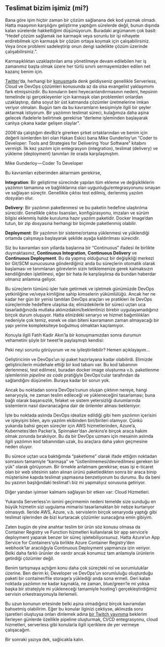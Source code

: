 ## Teslimat bizim işimiz (mi?)

Bana göre işim hiçbir zaman bir çözüm sağlanana dek kod yazmak olmadı. Hatta maaşımın karşılığını geliştirme yaptığım sürelerde değil, bunun dışında kalan sürelerde hakkettiğimi düşünüyorum. Buradaki argümanım çok basit: “Hedef çözüm sağlamak ise karmaşık veya sorunlu bir işi nihayete erdirebilmek için karmaşık bir çözüm ortaya koymak için çalışabilirsiniz. Veya önce problemi sadeleştirip onun dengi sadelikte çözüm üzerinde çalışabilirsiniz.”.

Karmaşıklıktan uzaklaştırılan ama yönetilmeye devam edilebilen her iş zamanımız başta olmak üzere her türlü sınırlı sermayemizden edilen net kazanç benim için.

[Twitter](https://twitter.com/eserozvataf)’da, herhangi bir [konuşma](https://eser.ozvataf.com/attendences/)da denk geldiyseniz genellikle Serverless, Cloud ve DevOps çözümleri konusunda az da olsa evangelist yaklaşımımı fark etmişsinizdir. Bu konuların beni heyecanlandırmasının nedeni, hepsinin temelinde işi gerçekleyenler için karmaşık olan problemleri onlardan uzaklaştırıp, daha soyut bir üst katmanda çözümler üretmelerine imkan veriyor olmaları. Bugün tam da bu kavramların kesişimiyle ilgili bir şeyler aktarmak istiyorum. Bir yazılımın teslimat süreci, kulağımıza daha aşina gelecek ifadelerle belirtmek gerekirse “derleme işleminden başlayarak canlıya çıkana kadar gelişen olaylar”.

2006'da çalıştığım devBiz’e girerken şirket ortaklarından ve benim için değerli isimlerden biri olan Hakan Eskici bana Mike Gunderloy’un “Coder to Developer: Tools and Strategies for Delivering Your Software” kitabını vermişti. İlk kez yazılım için entegrasyon (integration), teslimat (delivery) ve yükleme (deployment) tanımları ile orada karşılaşmıştım.

Mike Gunderloy — Coder To Developer

Bu kavramları ezberimden aktarmam gerekirse,

**Integration**: Bir geliştirme sürecinde yapılan tüm ekleme ve değişikliklerin yazılımın tamamına ve bağlılıklarına olan uygunluğu/entegrasyonunu sınayan ve sağlayan süreçtir. Genellikle çıktısı test edilmiş, derlenmiş yazılım dosyaları olur.

**Delivery**: Bir yazılımın paketlenmesi ve bu paketin hedefine ulaştırılma sürecidir. Genellikle çıktısı lisansları, konfigürasyonu, imzaları ve sürüm bilgisi eklenmiş halde kuruluma hazır yazılım paketidir. Docker Image’dan tutun, bir zip dosyasına herhangi bir biçimde paketlenmiş olabilir.

**Deployment**: Bir yazılımın bir sisteme/ortama yüklenmesi ve yüklendiği ortamda çalışmaya başlayarak şekilde ayağa kaldırılması sürecidir.

Siz bu kavramları son yıllarda başlarına bir “Continuous” ifadesi ile birlikte duymaktasınız, **Continuous Integration**, **Continuous Delivery** ve **Continuous Deployment**. Bu da yapmış olduğunuz bir değişikliği merkezi bir Git/SCM sunucusuna gönderdiğiniz anda bu süreçlerin otomatik olarak başlaması ve tanımlanan görevlerin sizin tetiklemenize gerek kalmaksızın kendiliğinden işletilmesi, eğer bir hata ile karşılaşılırsa da bundan haberdar olmanız anlamına geliyor.

Bu süreçlerin tümünü işler hale getirmek ve işletmek günümüzde DevOps yetkinliğine ve/veya kimliğine sahip kimselerin yükümlülüğü. Ancak her ne kadar her gün bir yenisi tanıtılan DevOps araçları ve pratikleri ile DevOps süreçlerinde hedeflere ulaşılsa da; elinizdekilerle bir süreci uçtan uca tasarladığınızda mutlaka aklınızdakini/beklentinizi birebir uygulayamadığınız birçok durum oluşuyor. Hatta elinizdeki senaryo ve hizmet bağımlılıkları nedeniyle çok temiz, esnek ve olan biteni kavramanın zaman almayacağı bir yapı yerine kompleksiteye boğulmuş olmaktan kaçılamıyor.

Konuyla ilgili Fatih Kadir Akın’la bir konuşmamızdan sonra durumun vehametini şöyle bir tweet’le paylaşmıştı kendisi:

> [](https://twitter.com/fkadev/status/1074972412184354816)

Peki neyi sorunlu görüyorum ve ne iyileştirilebilir? Hemen açıklayayım…

Geliştiricinin ve DevOps’un işi paket hazırlayana kadar olabilirdi. Elimizde geliştiricilerin müdehale ettiği bir kod tabanı var. Bu kod tabanının derlenmesi, test edilmesi, buradan docker image oluşturma v.b. paketlenme işlemlerinin *pipeline as code* pratiğiyle DevOps’cular tarafından da sağlandığını düşünelim. Buraya kadar bir sorun yok.

Ancak bu noktadan sonra DevOps’cunun oluşan çıktının nereye, hangi senaryoyla, ne zaman teslim edileceği ve yükleneceğini tasarlaması; buna bağlı olarak başarısızlık, felaket ve sistem yetersizliği durumlarında sistemlerin nasıl davranacağına dair de önlemler alması bekleniyor.

İşte bu noktada aslında DevOps idealize edildiği gibi hem yazılımın içerisini ve işleyişini bilen, aynı yazılım ekibinden biri/birileri olamıyor. Çünkü yukarıda bahsi geçen süreçler için AWS hizmetlerinden, Azure’a, Kubernetes’den Packer’a, Spinnaker’dan Jenkins’e birçok araca hakim olmak zorunda bırakılıyor. Bu da bir DevOps uzmanı için mesainin aslında ilgili yazılımın kod tabanından uzak, bu araçlara daha yakın geçmesine neden oluyor.

Bu sürece uçtan uca baktığımda “paketleme” olarak ifade ettiğim noktadan sonrasını tamamiyle “karmaşa” ve “üstlenilmemesi/devredilmesi gereken bir yük” olarak görüyorum. Bir örnekle anlatmam gerekirse; esas işi e-ticaret olan bir web sitesinin satın alınan ürünü paketledikten sonra bir araca binip müşterisine kapıda teslimat yapmasına benzetiyorum bu durumu. Bu da beni bu yazının başlığındaki teslimat’ı biz mi yapmalıyız sorusuna getiriyor.

Diğer yandan iyimser kalmamı sağlayan bir etken var: Cloud Hizmetleri.

Yukarıda Serverless’ın ismini geçirmemin nedeni temelde size sunduğu en büyük hizmetin sizi uygulama mimarisi tasarlamaktan bir nebze kurtarıyor olmasıydı. İleride AWS, Azure, v.b. servislerin birçok senaryoda yaptığı gibi teslimat işlerinden de bizi kurtaracak çözümler sunacağına emin gibiyim.

Zaten bugün de yine anahtar teslim bir ürün söz konusu olmasa da Container Registry ve Function hizmetleri kullanılarak bir app service’e deployment yaparak benzer bir süreç işletebiliyorsunuz. Hatta Azure’un App Service for Containers’ıyla birlikte Azure Container Registry’den webhook’lar aracılığıyla Continuous Deployment yapmanıza izin veriyor. Belki daha farklı ürünler de vardır ancak konumuz tam anlamıyla ürünlerin getirdiği çözümler değil.

Benim tartışmaya açtığım konu daha çok süreçteki rol ve sorumluluklar üzerine. Ben derim ki; Developer ve DevOps’un sorumluluğu oluşturduğu paketi bir container/file storage’a yüklediği anda sona ermeli. Geri kalan noktada yazılımın ne kadar kaynakla, ne zaman, blue/green’le mi yoksa başka bir stratejiyle mi yükleneceği tamamiyle hosting’i gerçekleştirdiğimiz servisin orkestrasyonuyla ilerlemeli.

Bu uzun konunun ertesinde belki aşina olmadığınız birçok kavramdan bahsetmiş olabilirim. Eğer bu konular ilginizi çektiyse, aklınızda soru işaretleri oluştuysa onları dinlemek adına [bir Twitch yayınıma](https://www.twitch.tv/laroux) beklerim İlerleyen günlerde özellikle pipeline oluşturmak, CI/CD entegrasyonu, cloud hizmetleri, serverless gibi konularla ilgili içeriklere de yer vermeye çalışacağım.

Bir sonraki yazıya dek, sağlıcakla kalın.